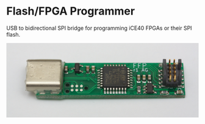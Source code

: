 # Flash/FPGA Programmer

USB to bidirectional SPI bridge for programming iCE40 FPGAs or their SPI flash.

![Photo of FFP PCB](ffp_pcb.jpg)

